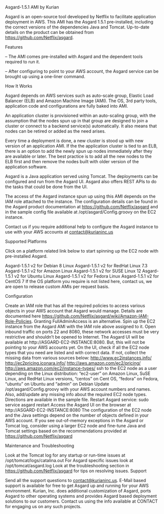 Asgard-1.5.1 AMI by Kurian

Asgard is an open-source tool developed by Netflix to facilitate application deployment in AWS. This AMI has the Asgard 1.5.1 pre-installed, including the correct versions of the dependencies Java and Tomcat. Up-to-date details on the product can be obtained from https://github.com/Netflix/asgard.

Features

– The AMI comes pre-installed with Asgard and the dependent tools required to run it.

– After configuring to point to your AWS account, the Asgard service can be brought up using a one-liner command.

How It Works

Asgard depends on AWS services such as auto-scale group, Elastic Load Balancer (ELB) and Amazon Machine Image (AMI). The OS, 3rd party tools, application code and configurations are fully baked into AMI.

An application cluster is provisioned within an auto-scaling group, with the assumption that the nodes spun up in that group are designed to join a cluster or connect to a backend service(s) automatically. It also means that nodes can be retired or added as the need arises.

Every time a deployment is done, a new cluster is stood up with new version of an application AMI. If the the application cluster is tied to an ELB, there is an option to add the newly spun up nodes immediately after they are available or later. The best practice is to add all the new nodes to the ELB first and then remove the nodes built with older version of the application software.

Asgard is a Java application served using Tomcat. The deployments can be configured and run from the Asgard UI. Asgard also offers REST APIs to do the tasks that could be done from the UI.

The access of the Asgard instance spun up using this AMI depends on the IAM role attached to the instance. The configuration details can be found in the Asgard product documentation at  https://github.com/Netflix/asgard and in the sample config file available at /opt/asgard/Config.groovy on the EC2 instance.

Contact us if you require additional help to configure the Asgard instance to use with your AWS accounts at contact@kurianinc.us

Supported Platforms

Click on a platform related link below to start spinning up the EC2 node with pre-installed Asgard.

Asgard-1.5.1 v2 for Debian 8 Linux
Asgard-1.5.1 v2 for RedHat Linux 7.3
Asgard-1.5.1 v2 for Amazon Linux
Asgard-1.5.1 v2 for SUSE Linux 12
Asgard-1.5.1 v2 for Ubuntu Linux
Asgard-1.5.1 v2 for Fedora Linux
Asgard-1.5.1 v2 for CentOS 7
If the OS platform you require is not listed here, contact us, we are open to release custom AMIs per request basis.

Configuration

Create an IAM role that has all the required policies to access various objects in your AWS account that Asgard would manage. Details are documented here https://github.com/Netflix/asgard/wiki/Amazon-IAM-Role-Policies. Granting FullAdminAccess is an alternative.
Spin up the EC2 instance from the Asgard AMI with the IAM role above assigned to it. Open inbound traffic on ports 22 and 8080, these network accesses must be very restrictive and shouldn’t be opened to Internet.
The Asgard UI will be available at http://ASGARD-EC2-INSTANCE:8080. But, this will not be pointing to your AWS accounts yet.
On the UI, check if all the EC2 node types that you need are listed and with correct data. If not, collect the missing data from various sources below:
http://www.ec2instances.info/
http://ec2pricing.iconara.info/
 http://aws.amazon.com/ec2/pricing/
 http://aws.amazon.com/ec2/instance-types/
ssh to the EC2 node as a user depending on the Linux distribution:
“ec2-user” on Amazon Linux, SuSE Linux, and RedHat Linux versions,
“centos” on Cent OS,
“fedora” on Fedora,
“ubuntu” on Ubuntu and
“admin” on Debian
Update /opt/asgard/Config.groovy with your AWS account numbers and names. Also, add/update any missing info about the required EC2 node types. Directions are available in the sample file.
Restart Asgard service:
sudo service asgard restart 
Access the Asgard UI on the browser at http://ASGARD-EC2-INSTANCE:8080
The configuration of the EC2 node and the Java settings depend on the number of objects defined in your AWS account. If you see out-of-memory exceptions in the Asgard or Tomcat log,  consider using a larger EC2 node and fine-tune Java and Tomcat settings based on the recommendations provided at https://github.com/Netflix/asgard

Maintenance and Troubleshooting

Look at the Tomcat log for any startup or run-time issues at /opt/tomcat/logs/catalina.out
For Asgard specific issues look at /opt/tomcat/asgard.log
Look at the troubleshooting section in https://github.com/Netflix/asgard for tips on resolving issues.
Support

Send all the support questions to contact@kurianinc.us. E-Mail based support is available for free to get Asgard up and running for your AWS environment.
Kurian, Inc. does additional customization of Asgard, ports Asgard to other operating systems and provides  Asgard based deployment solutions to our customers. Contact us using the info available at CONTACT  for engaging us on any such projects.

